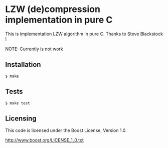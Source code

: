 # LZW (de)compression implementation in pure C

This is implementation LZW algorithm in pure C. Thanks to Steve Blackstock !

NOTE: Currently is not work

## Installation

    $ make

## Tests

    $ make test

## Licensing

This code is licensed under the Boost License, Version 1.0.

http://www.boost.org/LICENSE_1_0.txt
